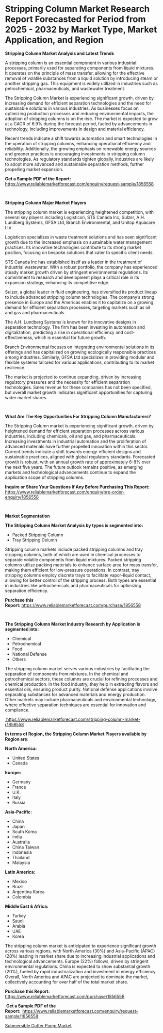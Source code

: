 <p><h1>Stripping Column Market Research Report Forecasted for Period from 2025 -  2032 by Market Type, Market Application, and Region</h1></p><p><strong>Stripping Column Market Analysis and Latest Trends</strong></p>
<p><p>A stripping column is an essential component in various industrial processes, primarily used for separating components from liquid mixtures. It operates on the principle of mass transfer, allowing for the effective removal of volatile substances from a liquid solution by introducing steam or another stripping gas. This equipment is widely utilized in industries such as petrochemical, pharmaceuticals, and wastewater treatment.</p><p>The Stripping Column Market is experiencing significant growth, driven by increasing demand for efficient separation technologies and the need for sustainable solutions in various industries. As businesses focus on optimizing production processes and reducing environmental impacts, the adoption of stripping columns is on the rise. The market is expected to grow at a CAGR of 6.9% during the forecast period, fueled by advancements in technology, including improvements in design and material efficiency.</p><p>Recent trends indicate a shift towards automation and smart technologies in the operation of stripping columns, enhancing operational efficiency and reliability. Additionally, the growing emphasis on renewable energy sources and greener practices is encouraging investments in stripping column technologies. As regulatory standards tighten globally, industries are likely to adopt more advanced and sustainable separation methods, further propelling market expansion.</p></p>
<p><strong>Get a Sample PDF of the Report:&nbsp;</strong> <a href="https://www.reliablemarketforecast.com/enquiry/request-sample/1856558?utm_campaign=1832&utm_medium=2&utm_source=Github&utm_content=ia&utm_term=19022025&utm_id=stripping-column">https://www.reliablemarketforecast.com/enquiry/request-sample/1856558</a></p>
<p>&nbsp;</p>
<p><strong>Stripping Column Major Market Players</strong></p>
<p><p>The stripping column market is experiencing heightened competition, with several key players including Logisticon, STS Canada Inc, Sulzer, A.H. Lundberg Systems, GFSA Ltd, Branch Environmental, and Unitop Aquacare Ltd.</p><p>Logisticon specializes in waste treatment solutions and has seen significant growth due to the increased emphasis on sustainable water management practices. Its innovative technologies contribute to its strong market position, focusing on bespoke solutions that cater to specific client needs.</p><p>STS Canada Inc has established itself as a leader in the treatment of industrial wastewater. With a robust portfolio, the company has experienced steady market growth driven by stringent environmental regulations. Its commitment to research and development plays a critical role in its expansion strategy, enhancing its competitive edge.</p><p>Sulzer, a global leader in fluid engineering, has diversified its product lineup to include advanced stripping column technologies. The company’s strong presence in Europe and the Americas enables it to capitalize on a growing demand for efficient separation processes, targeting markets such as oil and gas and pharmaceuticals.</p><p>The A.H. Lundberg Systems is known for its innovative designs in separation technology. The firm has been investing in automation and digitalization, predicting a rise in operational efficiency and cost-effectiveness, which is essential for future growth. </p><p>Branch Environmental focuses on integrating environmental solutions in its offerings and has capitalized on growing ecologically responsible practices among industries. Similarly, GFSA Ltd specializes in providing modular and flexible systems tailored for various applications, contributing to its market resilience.</p><p>The market is projected to continue expanding, driven by increasing regulatory pressures and the necessity for efficient separation technologies. Sales revenue for these companies has not been specified, but overall market growth indicates significant opportunities for capturing wider market shares.</p></p>
<p>&nbsp;</p>
<p><strong>What Are The Key Opportunities For Stripping Column Manufacturers?</strong></p>
<p><p>The Stripping Column market is experiencing significant growth, driven by heightened demand for efficient separation processes across various industries, including chemicals, oil and gas, and pharmaceuticals. Increasing investments in industrial automation and the proliferation of advanced materials have further propelled innovation within this sector. Current trends indicate a shift towards energy-efficient designs and sustainable practices, aligned with global regulatory standards. Forecasted growth is robust, with an annual growth rate of approximately 6-8% over the next five years. The future outlook remains positive, as emerging markets and technological advancements continue to expand the application scope of stripping columns.</p></p>
<p><strong>Inquire or Share Your Questions If Any Before Purchasing This Report:</strong> <a href="https://www.reliablemarketforecast.com/enquiry/pre-order-enquiry/1856558?utm_campaign=1832&utm_medium=2&utm_source=Github&utm_content=ia&utm_term=19022025&utm_id=stripping-column">https://www.reliablemarketforecast.com/enquiry/pre-order-enquiry/1856558</a></p>
<p>&nbsp;</p>
<p><strong>Market Segmentation</strong></p>
<p><strong>The Stripping Column Market Analysis by types is segmented into:</strong></p>
<p><ul><li>Packed Stripping Column</li><li>Tray Stripping Column</li></ul></p>
<p><p>Stripping column markets include packed stripping columns and tray stripping columns, both of which are used in chemical processes to separate volatile components from liquid mixtures. Packed stripping columns utilize packing materials to enhance surface area for mass transfer, making them efficient for low-pressure operations. In contrast, tray stripping columns employ discrete trays to facilitate vapor-liquid contact, allowing for better control of the stripping process. Both types are essential in industries like petrochemicals and pharmaceuticals for optimizing separation efficiency.</p></p>
<p><strong>Purchase this Report:&nbsp;</strong><a href="https://www.reliablemarketforecast.com/purchase/1856558?utm_campaign=1832&utm_medium=2&utm_source=Github&utm_content=ia&utm_term=19022025&utm_id=stripping-column">https://www.reliablemarketforecast.com/purchase/1856558</a></p>
<p>&nbsp;</p>
<p><strong>The Stripping Column Market Industry Research by Application is segmented into:</strong></p>
<p><ul><li>Chemical</li><li>Petrochemical</li><li>Food</li><li>National Defense</li><li>Others</li></ul></p>
<p><p>The stripping column market serves various industries by facilitating the separation of components from mixtures. In the chemical and petrochemical sectors, these columns are crucial for refining processes and chemical production. In the food industry, they help in extracting flavors and essential oils, ensuring product purity. National defense applications involve separating substances for advanced materials and energy production. Other markets may include pharmaceuticals and environmental technology, where effective separation techniques are essential for innovation and compliance.</p></p>
<p><a href="https://www.reliablemarketforecast.com/stripping-column-market-r1856558?utm_campaign=1832&utm_medium=2&utm_source=Github&utm_content=ia&utm_term=19022025&utm_id=stripping-column">&nbsp;https://www.reliablemarketforecast.com/stripping-column-market-r1856558</a></p>
<p><strong>In terms of Region, the Stripping Column Market Players available by Region are:</strong></p>
<p>
    <p> <strong> North America: </strong>
        <ul>
            <li>United States</li>
            <li>Canada</li>
        </ul>
        </p> 
    <p> <strong> Europe: </strong>
        <ul>
            <li>Germany</li>
            <li>France</li>
            <li>U.K.</li>
            <li>Italy</li>
            <li>Russia</li>
        </ul>
        </p> 
    <p> <strong> Asia-Pacific: </strong>
        <ul>
            <li>China</li>
            <li>Japan</li>
            <li>South Korea</li>
            <li>India</li>
            <li>Australia</li>
            <li>China Taiwan</li>
            <li>Indonesia</li>
            <li>Thailand</li>
            <li>Malaysia</li>
        </ul>
        </p> 
    <p> <strong> Latin America: </strong>
        <ul>
            <li>Mexico</li>
            <li>Brazil</li>
            <li>Argentina Korea</li>
            <li>Colombia</li>
        </ul>
        </p> 
    <p> <strong> Middle East & Africa: </strong>
        <ul>
            <li>Turkey</li>
            <li>Saudi</li>
            <li>Arabia</li>
            <li>UAE</li>
            <li>Korea</li>
        </ul>
    </p>
    </p>
<p><p>The stripping column market is anticipated to experience significant growth across various regions, with North America (30%) and Asia-Pacific (APAC) (28%) leading in market share due to increasing industrial applications and technological advancements. Europe (22%) follows, driven by stringent environmental regulations. China is expected to show substantial growth (20%), fueled by rapid industrialization and investment in energy efficiency. Overall, North America and APAC are projected to dominate the market, collectively accounting for over half of the total market share.</p></p>
<p><strong>Purchase this Report: </strong><a href="https://www.reliablemarketforecast.com/purchase/1856558?utm_campaign=1832&utm_medium=2&utm_source=Github&utm_content=ia&utm_term=19022025&utm_id=stripping-column">https://www.reliablemarketforecast.com/purchase/1856558</a></p>
<p>&nbsp;<strong>Get a Sample PDF of the Report:&nbsp;&nbsp;</strong><a href="https://www.reliablemarketforecast.com/enquiry/request-sample/1856558?utm_campaign=1832&utm_medium=2&utm_source=Github&utm_content=ia&utm_term=19022025&utm_id=stripping-column">https://www.reliablemarketforecast.com/enquiry/request-sample/1856558</a></p>
<p><strong></strong></p>
<p><p><a href="https://github.com/AKSHATREPORTPRIME/Market-Research-Report-List-7/blob/main/submersible-cutter-pump-market.md?utm_campaign=1832&utm_medium=2&utm_source=Github&utm_content=ia&utm_term=19022025&utm_id=stripping-column">Submersible Cutter Pump Market</a></p></p>